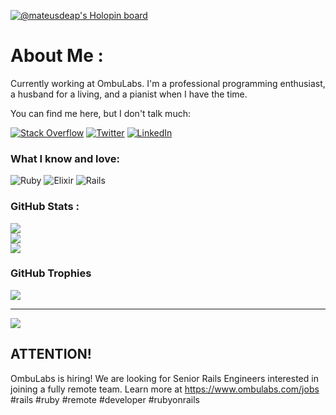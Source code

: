 [![@mateusdeap's Holopin board](https://holopin.me/mateusdeap)](https://holopin.io/@mateusdeap)
# About Me :
Currently working at OmbuLabs. I'm a professional programming enthusiast, a husband for a living, and a pianist when I have the time.

You can find me here, but I don't talk much:

[![Stack Overflow](https://img.shields.io/badge/-Stackoverflow-FE7A16?logo=stack-overflow&logoColor=white)](https://stackoverflow.com/users/9276396) [![Twitter](https://img.shields.io/badge/Twitter-%231DA1F2.svg?logo=Twitter&logoColor=white)](https://twitter.com/mateusdeap) [![LinkedIn](https://img.shields.io/badge/LinkedIn-%230077B5.svg?logo=linkedin&logoColor=white)](https://linkedin.com/in/mateus-pereira-64320089) 

### What I know and love:
![Ruby](https://img.shields.io/badge/ruby-%23CC342D.svg?style=flat&logo=ruby&logoColor=white) ![Elixir](https://img.shields.io/badge/elixir-%234B275F.svg?style=flat&logo=elixir&logoColor=white) ![Rails](https://img.shields.io/badge/rails-%23CC0000.svg?style=flat&logo=ruby-on-rails&logoColor=white)

### GitHub Stats :
![](https://github-readme-stats.vercel.app/api?username=mateusdeap&theme=merko&hide_border=true&include_all_commits=true&count_private=false)<br/>
![](https://github-readme-streak-stats.herokuapp.com/?user=mateusdeap&theme=merko&hide_border=true)<br/>
![](https://github-readme-stats.vercel.app/api/top-langs/?username=mateusdeap&theme=merko&hide_border=true&include_all_commits=true&count_private=false&layout=compact)

### GitHub Trophies
![](https://github-profile-trophy.vercel.app/?username=mateusdeap&theme=monokai&no-frame=true&no-bg=true&margin-w=4)

---
[![](https://visitcount.itsvg.in/api?id=mateusdeap&icon=0&color=0)](https://visitcount.itsvg.in)


## ATTENTION!
OmbuLabs is hiring! We are looking for Senior Rails Engineers interested in joining a fully remote team. Learn more at https://www.ombulabs.com/jobs #rails #ruby #remote #developer #rubyonrails

<!--
**mateusdeap/mateusdeap** is a ✨ _special_ ✨ repository because its `README.md` (this file) appears on your GitHub profile.

Here are some ideas to get you started:

- 🔭 I’m currently working on ...
- 🌱 I’m currently learning ...
- 👯 I’m looking to collaborate on ...
- 🤔 I’m looking for help with ...
- 💬 Ask me about ...
- 📫 How to reach me: ...
- 😄 Pronouns: ...
- ⚡ Fun fact: ...
-->
